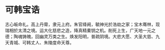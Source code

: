 # 可韩宝诰

志心皈命礼。高上丹霄，隶元上府。朱官绛阙，毓神光於浩劫之家；宝木骞林，现瑞相於太清之境。运大化慈悲之造，降真精橐钥之机。削死上生，广天地一元之德；陶魂铸魄，回幽灵万类之生。焕发阳明，普疏阴境。大悲大愿、大圣大慈、九天青城、可韩丈人、朱陵度命天尊。
